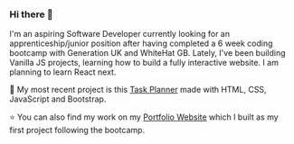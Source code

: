 ### Hi there 👋

<!--
**vinc3108/vinc3108** is a ✨ _special_ ✨ repository because its `README.md` (this file) appears on your GitHub profile.

Here are some ideas to get you started:

- 🔭 I’m currently working on ...
- 🌱 I’m currently learning ...
- 👯 I’m looking to collaborate on ...
- 🤔 I’m looking for help with ...
- 💬 Ask me about ...
- 📫 How to reach me: ...
- 😄 Pronouns: ...
- ⚡ Fun fact: ...
-->

I'm an aspiring Software Developer currently looking for an apprenticeship/junior position after having completed a 6 week coding bootcamp with Generation UK and WhiteHat GB. Lately, I've been building Vanilla JS projects, learning how to build a fully interactive website. I am planning to learn React next. 

📔 My most recent project is this [Task Planner](https://vinc3108.github.io/Final_Project_Task_Planner/) made with HTML, CSS, JavaScript and Bootstrap.

⭐️ You can also find my work on my [Portfolio Website](https://vincenzoflorio.co.uk/) which I built as my first project following the bootcamp. 

